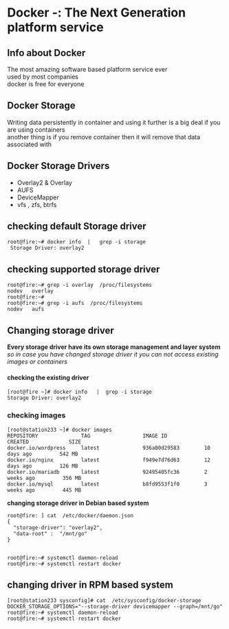 # Docker -: The Next Generation platform service 
##  Info about Docker
The most amazing software based platform service ever <br/>
used by most companies <br/>
docker is free for everyone  <br/>

## Docker Storage 
Writing data persistently in container and using it further is a big deal if you are using containers  <br/>
another thing is if you remove container then it will remove that data associated with <br/>


## Docker Storage Drivers 
<ul>
 <li> Overlay2 & Overlay  </li>
 <li> AUFS   </li>
 <li> DeviceMapper  </li>
 <li> vfs , zfs, btrfs   </li>
</ul>

## checking default Storage driver 
```
root@fire:~# docker info  |   grep -i storage
 Storage Driver: overlay2
```

## checking supported storage driver

```
root@fire:~# grep -i overlay  /proc/filesystems 
nodev	overlay
root@fire:~# 
root@fire:~# grep -i aufs  /proc/filesystems 
nodev	aufs

```

## Changing  storage driver 

<b> Every storage driver have its own storage management and layer system </b>  <br/>
<i> so in case you have changed storage driver it you can not access existing images or containers </i>

<h4> checking the existing driver  </h4>

```
[root@fire ~]# docker info   |  grep -i storage
Storage Driver: overlay2

```

<h3> checking images  </h3>

```
[root@station233 ~]# docker images
REPOSITORY              TAG                 IMAGE ID            CREATED             SIZE
docker.io/wordpress     latest              936a00d29583        10 days ago         542 MB
docker.io/nginx         latest              f949e7d76d63        12 days ago         126 MB
docker.io/mariadb       latest              92495405fc36        2 weeks ago         356 MB
docker.io/mysql         latest              b8fd9553f1f0        3 weeks ago         445 MB

```

<b> changing storage driver in Debian based system  </b>

```
root@fire: ] cat  /etc/docker/daemon.json 
{
  "storage-driver": "overlay2",
  "data-root" :  "/mnt/go"
}


root@fire:~# systemctl daemon-reload 
root@fire:~# systemctl restart docker

```

<h2>  changing driver in RPM based system  </h2>

```
[root@station233 sysconfig]# cat  /etc/sysconfig/docker-storage
DOCKER_STORAGE_OPTIONS="--storage-driver devicemapper --graph=/mnt/go"
root@fire:~# systemctl daemon-reload 
root@fire:~# systemctl restart docker

```

